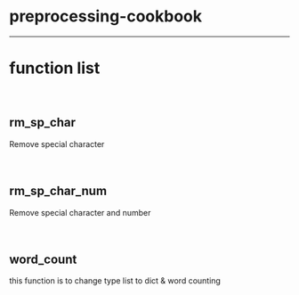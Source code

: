 # preprocessing-cookbook

---

# function list

　　　
## rm_sp_char
Remove special character

　
 
## rm_sp_char_num
Remove special character and number

　
 
## word_count
this function is to change type list to dict & word counting

　
 
